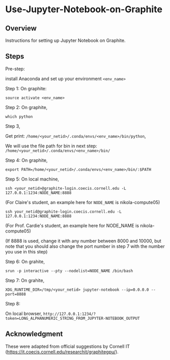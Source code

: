 # Use-Jupyter-Notebook-on-Graphite

## Overview


Instructions for setting up Jupyter Notebook on Graphite.

## Steps

Pre-step: 

install Anaconda and set up your environment ``<env_name>``


Step 1:  On graphite:     

    
    source activate <env_name>
    
Step 2: On graphite,	   
   
    which python
    
Step 3,

   Get print: 	``/home/<your_netid>/.conda/envs/<env_name>/bin/python``, 
   
   We will use the file path for bin in next step: ``/home/<your_netid>/.conda/envs/<env_name>/bin/``
    
Step 4: On graphite,
    
    export PATH=/home/<your_netid>/.conda/envs/<env_name>/bin/:$PATH
    
Step 5: On local machine,
    

    ssh <your_netid>@graphite-login.coecis.cornell.edu -L 127.0.0.1:1234:NODE_NAME:8888 
   (For Claire's student, an example here for ``NODE_NAME`` is nikola-compute05)

    ssh your_netid@graphite-login.coecis.cornell.edu -L 127.0.0.1:1234:NODE_NAME:8888 
   (For Prof. Cardie's student, an example here for NODE_NAME is nikola-compute05)
   
   (If 8888 is used, change it with any number between 8000 and 10000, but note that you should also change the port number in step 7 with the number you use in this step)


Step 6: On grahite,
   
    srun -p interactive --pty --nodelist=NODE_NAME /bin/bash

Step 7: On grahite,     
   
    XDG_RUNTIME_DIR=/tmp/<your_netid> jupyter-notebook --ip=0.0.0.0 --port=8888
    
Step 8:

   On local browser, ``http://127.0.0.1:1234/?token=LONG_ALPHANUMERIC_STRING_FROM_JUPYTER-NOTEBOOK_OUTPUT``

## Acknowledgment

These were adapted from official suggestions by Cornell IT (https://it.coecis.cornell.edu/researchit/graphitegpu/).
